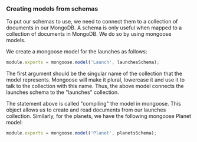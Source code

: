 
### Creating models from schemas 

To put our schemas to use, we need to connect them to a collection of documents in our MongoDB. A schema is only useful when mapped to a collection of documents in MongoDB. We do so by using mongoose models.

We create a mongoose model for the launches as follows: 

```js 
module.exports = mongoose.model('Launch', launchesSchema);
```

The first argument should be the singular name of the collection that the model represents. Mongoose will make it plural, lowercase it and use it to talk to the collection with this name. Thus, the above model connects the launches schema to the "launches" collection. 

The statement above is called "compiling" the model in mongoose. This object allows us to create and read documents from our launches collection.  Similarly, for the planets, we have the following mongoose Planet model: 

```js
module.exports = mongoose.model('Planet', planetsSchema);
```

 